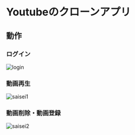 # Youtubeのクローンアプリ

## 動作
### ログイン
![login](https://user-images.githubusercontent.com/92362102/173007443-067e138a-abf1-4486-97c4-a3bce0d6ffe3.gif)


### 動画再生
![saisei1](https://user-images.githubusercontent.com/92362102/173007426-83123cf4-d058-46d4-a77a-4d3f70db3f1a.gif)


### 動画削除・動画登録
![saisei2](https://user-images.githubusercontent.com/92362102/173007407-3479a4e8-5e94-4471-ae7e-b681896da4dc.gif)

